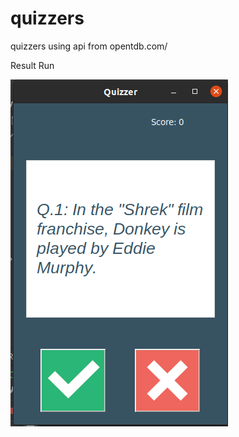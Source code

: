 # quizzers
quizzers using api from opentdb.com/


Result Run


![Result](https://github.com/hasifpriyambudi/quizzers/blob/master/result.png)
